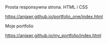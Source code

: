 Prosta responsywna strona. HTML i CSS

https://anjawr.github.io/portfolio_one/index.html

Moje portfolio

https://anjawr.github.io/my_portfolio/index.html
